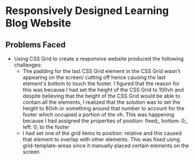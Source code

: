 # Responsively Designed Learning Blog Website
## Problems Faced
- Using CSS Grid to create a responsive website produced the following challenges:
    - The padding for the last CSS Grid element in the CSS Grid wasn't appearing on the screen/ cutting off hence causing the last element's bottom to touch the footer. I figured that the reason for this was because I had set the height of the CSS Grid to 100vh and despite believing that the height of the CSS Grid would be able to contain all the elements, I realized that the solution was to set the height to 80vh or something around that number to account for the footer which occupied a portion of the vh. This was happening because I had assigned the properties of position: fixed;, bottom: 0;, left: 0; to the footer
    - I had set one of the grid items to position: relative and this caused that element to overlap with other elements. This was fixed using grid-template-areas since it manually placed certain elements on the screen.